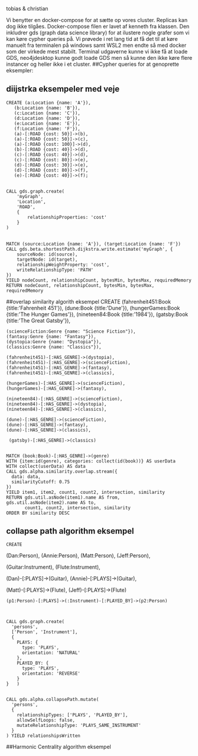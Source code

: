 tobias & christian

Vi benytter en docker-compose for at sætte op vores cluster. Replicas kan dog ikke tilgåes. Docker-compose filen er lavet af kenneth fra klassen. Den inkludrer gds (graph data science library) for at ilustere nogle grafer som vi kan køre cypher queries på. Vi prøvede i ret lang tid at få det til at køre manuelt fra terminalen på windows samt WSL2 men endte så med docker som der virkede mest stabilt. Terminal udgaverne kunne vi ikke få at loade GDS, neo4jdesktop kunne godt loade GDS men så kunne den ikke køre flere instancer og heller ikke i et cluster.
##Cypher queries for at genoprette eksempler:

## diijstrka eksempeler med veje
    CREATE (a:Location {name: 'A'}),
       (b:Location {name: 'B'}),
       (c:Location {name: 'C'}),
       (d:Location {name: 'D'}),
       (e:Location {name: 'E'}),
       (f:Location {name: 'F'}),
       (a)-[:ROAD {cost: 50}]->(b),
       (a)-[:ROAD {cost: 50}]->(c),
       (a)-[:ROAD {cost: 100}]->(d),
       (b)-[:ROAD {cost: 40}]->(d),
       (c)-[:ROAD {cost: 40}]->(d),
       (c)-[:ROAD {cost: 80}]->(e),
       (d)-[:ROAD {cost: 30}]->(e),
       (d)-[:ROAD {cost: 80}]->(f),
       (e)-[:ROAD {cost: 40}]->(f);

##
    CALL gds.graph.create(
        'myGraph',
        'Location',
        'ROAD',
        {
            relationshipProperties: 'cost'
        }
    )

##
    MATCH (source:Location {name: 'A'}), (target:Location {name: 'F'})
    CALL gds.beta.shortestPath.dijkstra.write.estimate('myGraph', {
        sourceNode: id(source),
        targetNode: id(target),
        relationshipWeightProperty: 'cost',
        writeRelationshipType: 'PATH'
    })
    YIELD nodeCount, relationshipCount, bytesMin, bytesMax, requiredMemory
    RETURN nodeCount, relationshipCount, bytesMin, bytesMax, requiredMemory


##overlap similarity algorith eksempel
    CREATE
    (fahrenheit451:Book {title:'Fahrenheit 451'}),
    (dune:Book {title:'Dune'}),
    (hungerGames:Book {title:'The Hunger Games'}),
    (nineteen84:Book {title:'1984'}),
    (gatsby:Book {title:'The Great Gatsby'}),

    (scienceFiction:Genre {name: "Science Fiction"}),
    (fantasy:Genre {name: "Fantasy"}),
    (dystopia:Genre {name: "Dystopia"}),
    (classics:Genre {name: "Classics"}),

    (fahrenheit451)-[:HAS_GENRE]->(dystopia),
    (fahrenheit451)-[:HAS_GENRE]->(scienceFiction),
    (fahrenheit451)-[:HAS_GENRE]->(fantasy),
    (fahrenheit451)-[:HAS_GENRE]->(classics),

    (hungerGames)-[:HAS_GENRE]->(scienceFiction),
    (hungerGames)-[:HAS_GENRE]->(fantasy),

    (nineteen84)-[:HAS_GENRE]->(scienceFiction),
    (nineteen84)-[:HAS_GENRE]->(dystopia),
    (nineteen84)-[:HAS_GENRE]->(classics),

    (dune)-[:HAS_GENRE]->(scienceFiction),
    (dune)-[:HAS_GENRE]->(fantasy),
    (dune)-[:HAS_GENRE]->(classics),

     (gatsby)-[:HAS_GENRE]->(classics)


    MATCH (book:Book)-[:HAS_GENRE]->(genre)
    WITH {item:id(genre), categories: collect(id(book))} AS userData
    WITH collect(userData) AS data
    CALL gds.alpha.similarity.overlap.stream({
      data: data,
      similarityCutoff: 0.75
    })
    YIELD item1, item2, count1, count2, intersection, similarity
    RETURN gds.util.asNode(item1).name AS from, gds.util.asNode(item2).name AS to,
           count1, count2, intersection, similarity
    ORDER BY similarity DESC


## collapse path algorithm eksempel

    CREATE
  (Dan:Person),
  (Annie:Person),
  (Matt:Person),
  (Jeff:Person),

  (Guitar:Instrument),
  (Flute:Instrument),

  (Dan)-[:PLAYS]->(Guitar),
  (Annie)-[:PLAYS]->(Guitar),

  (Matt)-[:PLAYS]->(Flute),
  (Jeff)-[:PLAYS]->(Flute)


    (p1:Person)-[:PLAYS]->(:Instrument)-[:PLAYED_BY]->(p2:Person)



    CALL gds.graph.create(
      'persons',
      ['Person', 'Instrument'],
      {
        PLAYS: {
          type: 'PLAYS',
          orientation: 'NATURAL'
        },
        PLAYED_BY: {
          type: 'PLAYS',
          orientation: 'REVERSE'
        }
    }   ) 


    CALL gds.alpha.collapsePath.mutate(
      'persons',
      {
        relationshipTypes: ['PLAYS', 'PLAYED_BY'],
        allowSelfLoops: false,
        mutateRelationshipType: 'PLAYS_SAME_INSTRUMENT'
      }
    ) YIELD relationshipsWritten

    

##Harmonic Centrality algorithm eksempel


